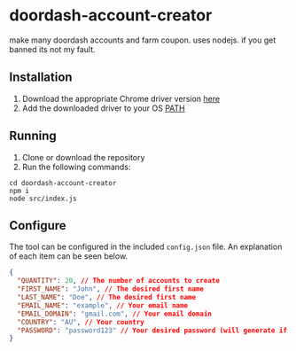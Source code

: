 # doordash-account-creator
make many doordash accounts and farm coupon. uses nodejs. if you get banned its not my fault.

## Installation
1. Download the appropriate Chrome driver version [here](http://chromedriver.storage.googleapis.com/index.html)
2. Add the downloaded driver to your OS [PATH](http://en.wikipedia.org/wiki/PATH_%28variable%29)

## Running
1. Clone or download the repository
2. Run the following commands:
```
cd doordash-account-creator
npm i
node src/index.js
```

## Configure
The tool can be configured in the included `config.json` file. An explanation of each item can be seen below.
```json
{
  "QUANTITY": 20, // The number of accounts to create
  "FIRST_NAME": "John", // The desired first name
  "LAST_NAME": "Doe", // The desired first name
  "EMAIL_NAME": "example", // Your email name
  "EMAIL_DOMAIN": "gmail.com", // Your email domain
  "COUNTRY": "AU", // Your country
  "PASSWORD": "password123" // Your desired password (will generate if none provided)
}

```
